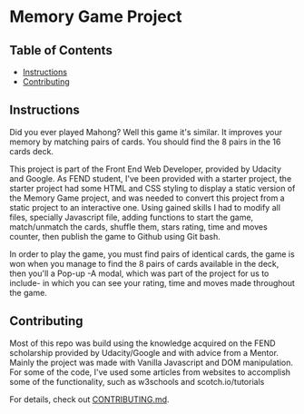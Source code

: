 # Memory Game Project

## Table of Contents

* [Instructions](#instructions)
* [Contributing](#contributing)

## Instructions

Did you ever played Mahong? Well this game it's similar. It improves your memory by matching pairs of cards. You should find the 8 pairs in the 16 cards deck. 

This project is part of the Front End Web Developer, provided by Udacity and Google. As FEND student, I've been provided with a starter project, the starter project had some HTML and CSS styling to display a static version of the Memory Game project, and was needed to convert this project from a static project to an interactive one. Using gained skills I had to modify all files, specially Javascript file, adding functions to start the game, match/unmatch the cards, shuffle them, stars rating, time and moves counter, then publish the game to Github using Git bash. 

In order to play the game, you must find pairs of identical cards, the game is won when you manage to find the 8 pairs of cards available in the deck, then you'll a Pop-up -A modal, which was part of the project for us to include- in which you can see your rating, time and moves made throughout the game.

## Contributing

Most of this repo was build using the knowledge acquired on the FEND scholarship provided by Udacity/Google and with advice from a Mentor. Mainly the project was made with Vanilla Javascript and DOM manipulation. For some of the code, I've used some articles from websites to accomplish some of the functionality, such as w3schools and scotch.io/tutorials

For details, check out [CONTRIBUTING.md](CONTRIBUTING.md).
